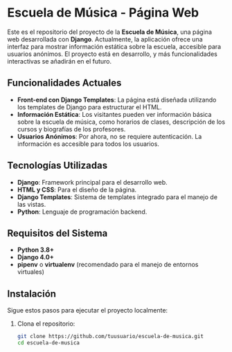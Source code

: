 # Escuela de Música - Página Web

Este es el repositorio del proyecto de la **Escuela de Música**, una página web desarrollada con **Django**. Actualmente, la aplicación ofrece una interfaz para mostrar información estática sobre la escuela, accesible para usuarios anónimos. El proyecto está en desarrollo, y más funcionalidades interactivas se añadirán en el futuro.

## Funcionalidades Actuales

- **Front-end con Django Templates**: La página está diseñada utilizando los templates de Django para estructurar el HTML.
- **Información Estática**: Los visitantes pueden ver información básica sobre la escuela de música, como horarios de clases, descripción de los cursos y biografías de los profesores.
- **Usuarios Anónimos**: Por ahora, no se requiere autenticación. La información es accesible para todos los usuarios.

## Tecnologías Utilizadas

- **Django**: Framework principal para el desarrollo web.
- **HTML y CSS**: Para el diseño de la página.
- **Django Templates**: Sistema de templates integrado para el manejo de las vistas.
- **Python**: Lenguaje de programación backend.

## Requisitos del Sistema

- **Python 3.8+**
- **Django 4.0+**
- **pipenv** o **virtualenv** (recomendado para el manejo de entornos virtuales)

## Instalación

Sigue estos pasos para ejecutar el proyecto localmente:

1. Clona el repositorio:
   ```bash
   git clone https://github.com/tuusuario/escuela-de-musica.git
   cd escuela-de-musica

